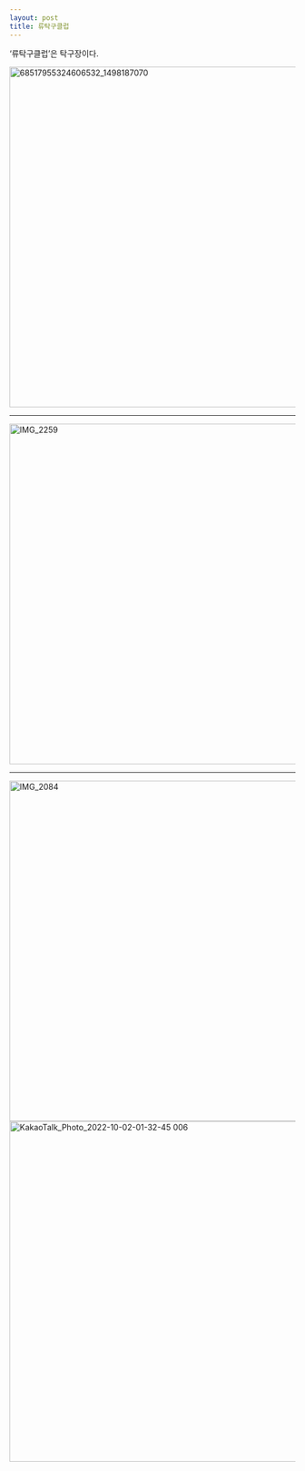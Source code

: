```yaml
---
layout: post
title: 류탁구클럽
---
```


‘류탁구클럽’은 탁구장이다.

<img width="600" alt="68517955324606532_1498187070" src="https://user-images.githubusercontent.com/81041256/192148058-d4597797-dff9-456f-abec-d8d8ba5d5c1b.jpg">

***
<img width="600" alt="IMG_2259" src="https://user-images.githubusercontent.com/81041256/198915294-33bd799c-2cbf-402e-b8ec-e4c2595d8416.PNG">

***
<img width="600" alt="IMG_2084" src="https://user-images.githubusercontent.com/81041256/198915324-253668e6-f226-4ace-9044-3e6d2caefd7b.JPG">

<img width="600" alt="KakaoTalk_Photo_2022-10-02-01-32-45 006" src="https://user-images.githubusercontent.com/81041256/198915327-fa66a73f-a7a3-4ef8-a296-3d2f4f33d623.jpeg">
